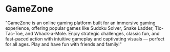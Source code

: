 # GameZone

"GameZone is an online gaming platform built for an immersive gaming experience, offering popular games like Sudoku Solver, Snake Ladder, Tic-Tac-Toe, and Whack-a-Mole. Enjoy strategic challenges, classic fun, and fast-paced action with intuitive gameplay and captivating visuals — perfect for all ages. Play and have fun with friends and family!"
